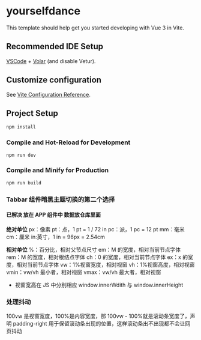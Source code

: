 # yourselfdance

This template should help get you started developing with Vue 3 in Vite.

## Recommended IDE Setup

[VSCode](https://code.visualstudio.com/) + [Volar](https://marketplace.visualstudio.com/items?itemName=Vue.volar) (and disable Vetur).

## Customize configuration

See [Vite Configuration Reference](https://vitejs.dev/config/).

## Project Setup

```sh
npm install
```

### Compile and Hot-Reload for Development

```sh
npm run dev
```

### Compile and Minify for Production

```sh
npm run build
```

### **Tabbar 组件暗黑主题切换的第二个选择**

#### 已解决 放在 APP 组件中 数据放仓库里面

<!-- //- 气泡卡片 -->
<el-popover title="主题设置" :width="200" trigger="hover">
<!-- 表单组件 -->
<el-form>
<el-form-item label="主题颜色">
<!-- 颜色选择器 -->
<el-color-picker
              size="small"
              v-model="color"
              show-alpha
              :predefine="predefineColors"
            />
</el-form-item>
<!-- 暗黑模式 -->
<el-form-item label="暗黑模式">
<el-switch
v-model="dark"
size="small"
active-icon="Moon"
inactive-icon="Sunny"
@change="changeDark"
/>
</el-form-item>
</el-form>
<template #reference>
<el-button
icon="Operation"
circle
size="small"
title="设置"
@click="drawer = true" ></el-button>
</template>
</el-popover>

**绝对单位**
px：像素
pt：点，1 pt = 1 / 72 in
pc：派，1 pc = 12 pt
mm：毫米
cm：厘米
in:英寸，1 in = 96px = 2.54cm

**相对单位**
%：百分比，相对父节点尺寸
em：M 的宽度，相对当前节点字体
rem：M 的宽度，相对根结点字体
ch：0 的宽度，相对当前节点字体
ex：x 的宽度，相对当前节点字体
vw：1%视窗宽度，相对视窗
vh：1%视窗高度，相对视窗
vmin：vw/vh 最小者，相对视窗
vmax：vw/vh 最大者，相对视窗

- 视窗宽高在 JS 中分别相应 window.innerWdith 与 window.innerHeight

### 处理抖动

100vw 是视窗宽度，100%是内容宽度，那 100vw - 100%就是滚动条宽度了，声明 padding-right 用于保留滚动条出现的位置，这样滚动条出不出现都不会让网页抖动
